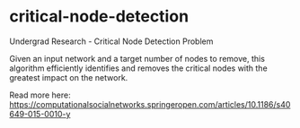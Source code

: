 # critical-node-detection
Undergrad Research - Critical Node Detection Problem

Given an input network and a target number of nodes to remove, this algorithm efficiently identifies and removes the critical nodes with the greatest impact on the network.

Read more here: https://computationalsocialnetworks.springeropen.com/articles/10.1186/s40649-015-0010-y
